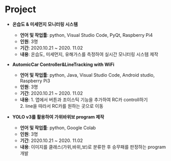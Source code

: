 # Project 

* **온습도 & 미세먼지 모니터링 시스템** 
    * **언어 및 작업툴**: python, Visual Studio Code, PyQt, Raspberry Pi4
    * **인원**: 3명
    * **기간**: 2020.10.21 ~ 2020. 11.02
    * **내용**: 온습도, 미세먼지, 유해가스를 측정하여 실시간 모니터링 시스템 제작    
   
   
   
* **AutomicCar Controller&LineTracking with WiFi** 
    * **언어 및 작업툴**: python, Java, Visual Studio Code, Android studio, Raspberry Pi3
    * **인원**: 3명
    * **기간**: 2020.10.21 ~ 2020. 11.02
    * **내용**: 1. 앱에서 버튼과 조이스틱 기능을 추가하여 RC카 controll하기    
            2. line을 따라서 RC카를 원하는 곳으로 이동   
   
   
   
*  **YOLO v3를 활용하여 가위바위보 program 제작** 
    * **언어 및 작업툴**: python, Google Colab
    * **인원**: 3명
    * **기간**: 2020.10.21 ~ 2020. 11.02
    * **내용**: 이미지를 클래스(가위,바위,보)로 분류한 후 승무패를 판정하는 program개발    

